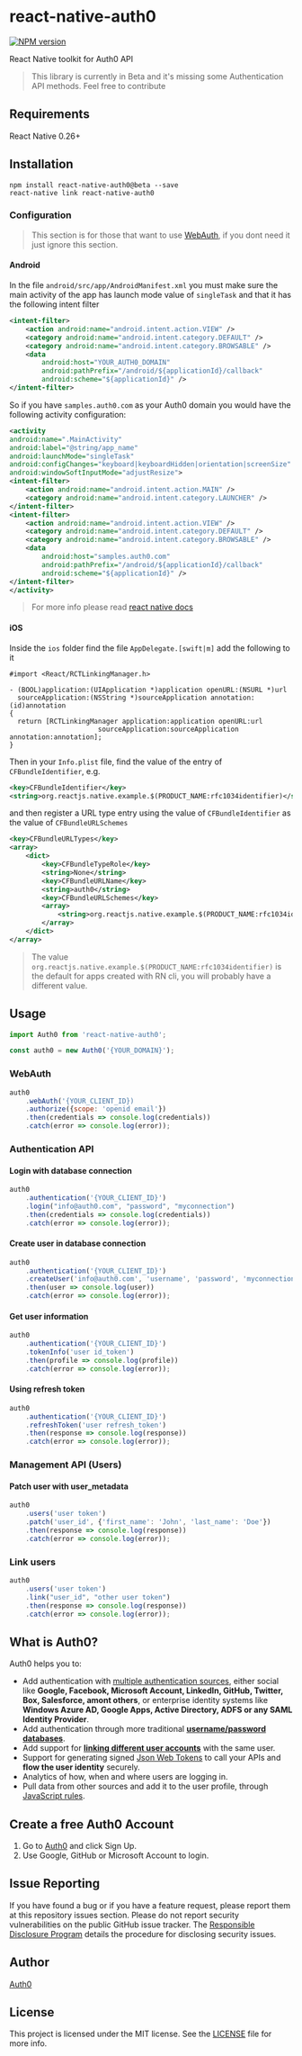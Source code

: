 # react-native-auth0

[![NPM version][npm-image]][npm-url]

React Native toolkit for Auth0 API

> This library is currently in Beta and it's missing some Authentication API methods. Feel free to contribute

## Requirements

React Native 0.26+

## Installation

```
npm install react-native-auth0@beta --save
react-native link react-native-auth0
```

### Configuration

> This section is for those that want to use [WebAuth](#webauth), if you dont need it just ignore this section.

#### Android

In the file `android/src/app/AndroidManifest.xml` you must make sure the main activity of the app has launch mode value of `singleTask` and that it has the following intent filter

```xml
<intent-filter>
    <action android:name="android.intent.action.VIEW" />
    <category android:name="android.intent.category.DEFAULT" />
    <category android:name="android.intent.category.BROWSABLE" />
    <data
        android:host="YOUR_AUTH0_DOMAIN"
        android:pathPrefix="/android/${applicationId}/callback"
        android:scheme="${applicationId}" />
</intent-filter>
```

So if you have `samples.auth0.com` as your Auth0 domain you would have the following activity configuration:

```xml
<activity
android:name=".MainActivity"
android:label="@string/app_name"
android:launchMode="singleTask"
android:configChanges="keyboard|keyboardHidden|orientation|screenSize"
android:windowSoftInputMode="adjustResize">
<intent-filter>
    <action android:name="android.intent.action.MAIN" />
    <category android:name="android.intent.category.LAUNCHER" />
</intent-filter>
<intent-filter>
    <action android:name="android.intent.action.VIEW" />
    <category android:name="android.intent.category.DEFAULT" />
    <category android:name="android.intent.category.BROWSABLE" />
    <data
        android:host="samples.auth0.com"
        android:pathPrefix="/android/${applicationId}/callback"
        android:scheme="${applicationId}" />
</intent-filter>
</activity>
```

> For more info please read [react native docs](https://facebook.github.io/react-native/docs/linking.html)

#### iOS

Inside the `ios` folder find the file `AppDelegate.[swift|m]` add the following to it

```objc
#import <React/RCTLinkingManager.h>

- (BOOL)application:(UIApplication *)application openURL:(NSURL *)url
  sourceApplication:(NSString *)sourceApplication annotation:(id)annotation
{
  return [RCTLinkingManager application:application openURL:url
                      sourceApplication:sourceApplication annotation:annotation];
}
```

Then in your `Info.plist` file, find the value of the entry of `CFBundleIdentifier`, e.g.

```xml
<key>CFBundleIdentifier</key>
<string>org.reactjs.native.example.$(PRODUCT_NAME:rfc1034identifier)</string>
```

and then register a URL type entry using the value of `CFBundleIdentifier` as the value of `CFBundleURLSchemes`

```xml
<key>CFBundleURLTypes</key>
<array>
    <dict>
        <key>CFBundleTypeRole</key>
        <string>None</string>
        <key>CFBundleURLName</key>
        <string>auth0</string>
        <key>CFBundleURLSchemes</key>
        <array>
            <string>org.reactjs.native.example.$(PRODUCT_NAME:rfc1034identifier)</string>
        </array>
    </dict>
</array>
```

> The value `org.reactjs.native.example.$(PRODUCT_NAME:rfc1034identifier)` is the default for apps created with RN cli, you will probably have a different value.

## Usage

```js
import Auth0 from 'react-native-auth0';

const auth0 = new Auth0('{YOUR_DOMAIN}');
```

### WebAuth

```js
auth0
    .webAuth('{YOUR_CLIENT_ID})
    .authorize({scope: 'openid email'})
    .then(credentials => console.log(credentials))
    .catch(error => console.log(error));
```

### Authentication API

#### Login with database connection

```js
auth0
    .authentication('{YOUR_CLIENT_ID}')
    .login("info@auth0.com", "password", "myconnection")
    .then(credentials => console.log(credentials))
    .catch(error => console.log(error));
```

#### Create user in database connection

```js
auth0
    .authentication('{YOUR_CLIENT_ID}')
    .createUser('info@auth0.com', 'username', 'password', 'myconnection')
    .then(user => console.log(user))
    .catch(error => console.log(error));
```

#### Get user information

```js
auth0
    .authentication('{YOUR_CLIENT_ID}')
    .tokenInfo('user id_token')
    .then(profile => console.log(profile))
    .catch(error => console.log(error));
```

#### Using refresh token
```js
auth0
    .authentication('{YOUR_CLIENT_ID}')
    .refreshToken('user refresh_token')
    .then(response => console.log(response))
    .catch(error => console.log(error));
```

### Management API (Users)

#### Patch user with user_metadata

```js
auth0
    .users('user token')
    .patch('user_id', {'first_name': 'John', 'last_name': 'Doe'})
    .then(response => console.log(response))
    .catch(error => console.log(error));
```

### Link users

```js
auth0
    .users('user token')
    .link("user_id", "other user token")
    .then(response => console.log(response))
    .catch(error => console.log(error));
```

## What is Auth0?

Auth0 helps you to:

* Add authentication with [multiple authentication sources](https://docs.auth0.com/identityproviders), either social like **Google, Facebook, Microsoft Account, LinkedIn, GitHub, Twitter, Box, Salesforce, amont others**, or enterprise identity systems like **Windows Azure AD, Google Apps, Active Directory, ADFS or any SAML Identity Provider**.
* Add authentication through more traditional **[username/password databases](https://docs.auth0.com/mysql-connection-tutorial)**.
* Add support for **[linking different user accounts](https://docs.auth0.com/link-accounts)** with the same user.
* Support for generating signed [Json Web Tokens](https://docs.auth0.com/jwt) to call your APIs and **flow the user identity** securely.
* Analytics of how, when and where users are logging in.
* Pull data from other sources and add it to the user profile, through [JavaScript rules](https://docs.auth0.com/rules).

## Create a free Auth0 Account

1. Go to [Auth0](https://auth0.com) and click Sign Up.
2. Use Google, GitHub or Microsoft Account to login.

## Issue Reporting

If you have found a bug or if you have a feature request, please report them at this repository issues section. Please do not report security vulnerabilities on the public GitHub issue tracker. The [Responsible Disclosure Program](https://auth0.com/whitehat) details the procedure for disclosing security issues.

## Author

[Auth0](auth0.com)

## License

This project is licensed under the MIT license. See the [LICENSE](LICENSE.txt) file for more info.

<!-- Variables -->
[npm-image]: https://img.shields.io/npm/v/react-native-auth0.svg?style=flat
[npm-url]: https://npmjs.org/package/react-native-auth0
[travis-image]: http://img.shields.io/travis/auth0/react-native-auth0.svg?style=flat
[travis-url]: https://travis-ci.org/auth0/react-native-auth0
